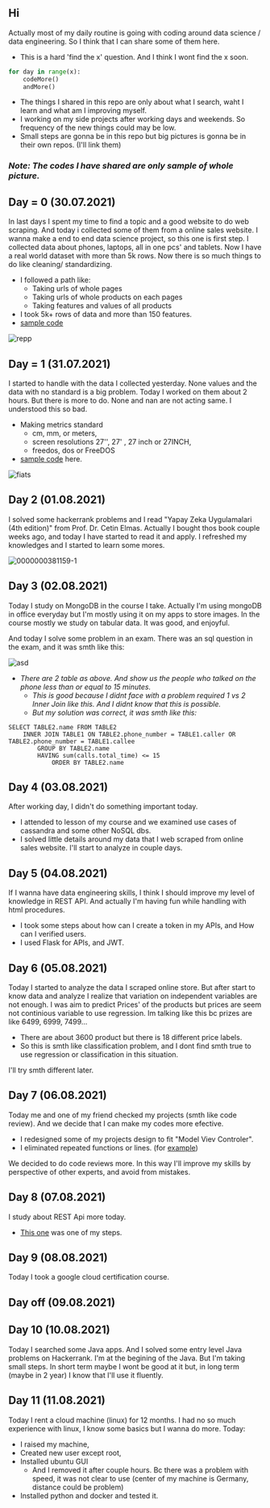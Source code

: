 
## Hi
Actually most of my daily routine is going with coding around data science / data engineering. So I think that I can share some of them here.

* This is a hard 'find the x' question. And I think I wont find the x soon.
```python
for day in range(x):
    codeMore()
    andMore()
```

* The things I shared in this repo are only about what I search, waht I learn and what am I improving myself.
* I working on my side projects after working days and weekends. So frequency of the new things could may be low.
* Small steps are gonna be in this repo but big pictures is gonna be in their own repos. (I'll link them)
  
### **_Note: The codes I have shared are only sample of whole picture._**


## **Day = 0 (30.07.2021)**
In last days I spent my time to find a topic and a good website to do web scraping. And today i collected some of them from a online sales website. I wanna make a end to end data science project, so this one is first step.
I collected data about phones, laptops, all in one pcs' and tablets. Now I have a real world dataset with more than 5k rows. Now there is so much things to do like cleaning/ standardizing.
- I followed a path like:
  - Taking urls of whole pages 
  - Taking urls of whole products on each pages
  - Taking features and values of all products
- I took 5k+ rows of data and more than 150 features.
- [sample code](https://github.com/bilative/x-days-of-code/blob/master/code_pieces/day00_scraping.py)

![repp](https://user-images.githubusercontent.com/70684994/127746179-41232d32-a9bb-4013-9f1d-e9c8577cb2f3.png)


## **Day = 1 (31.07.2021)**
I started to handle with the data I collected yesterday. None values and the data with no standard is a big problem. Today I worked on them about 2 hours. But there is more to do. None and nan are not acting same. I understood this so bad.
- Making metrics standard
  - cm, mm, or meters,
  - screen resolutions 27'', 27' , 27 inch or 27INCH,
  - freedos, dos or FreeDOS
- [sample code](https://github.com/bilative/x-days-of-code/blob/master/code_pieces/day01_datamanipulation.py)  here.

![fiats](https://user-images.githubusercontent.com/70684994/127753022-ccbcac36-88b4-4720-aa0e-3e317d186c22.png)

## **Day 2 (01.08.2021)**
I solved some hackerrank problems and I read "Yapay Zeka Uygulamalari (4th edition)" from Prof. Dr. Cetin Elmas. Actually I bought thos book couple weeks ago, and today I have started to read it and apply. I refreshed my knowledges and I started to learn some mores.

![0000000381159-1](https://user-images.githubusercontent.com/70684994/127784707-67503231-bcc6-41bb-a543-eb69ad114e97.jpg)

## **Day 3 (02.08.2021)**
Today I study on MongoDB in the course I take. Actually I'm using mongoDB in office everyday but I'm mostly using it on my apps to store images. In the course mostly we study on tabular data. It was good, and enjoyful.

And today I solve some problem in an exam. There was an sql question in the exam, and it was smth like this:

![asd](https://user-images.githubusercontent.com/70684994/127983336-5edbc7fe-140a-4603-981d-62e3f6f39aa6.png)

- _There are 2 table as above. And show us the people who talked on the phone less than or equal to 15 minutes._
  - _This is good because I didnt face with a problem required 1 vs 2 Inner Join like this. And I didnt know that this is possible._
  - _But my solution was correct, it was smth like this:_
```
SELECT TABLE2.name FROM TABLE2
    INNER JOIN TABLE1 ON TABLE2.phone_number = TABLE1.caller OR TABLE2.phone_number = TABLE1.callee
        GROUP BY TABLE2.name
        HAVING sum(calls.total_time) <= 15
            ORDER BY TABLE2.name
```

## **Day 4 (03.08.2021)**
After working day, I didn't do something important today.
* I attended to lesson of my course and we examined use cases of cassandra and some other NoSQL dbs.
* I solved little details around my data that I web scraped from online sales website. I'll start to analyze in couple days.

## **Day 5 (04.08.2021)**
If I wanna have data engineering skills, I think I should improve my level of knowledge in REST API. And actually I'm having fun while handling with html procedures.
- I took some steps about how can I create a token in my APIs, and How can I verified users.
- I used Flask for APIs, and JWT.

## **Day 6 (05.08.2021)**
Today I started to analyze the data I scraped online store. But after start to know data and analyze I realize that variation on independent variables are not enough. I was aim to predict Prices' of the products but prices are seem not continious variable to use regression. Im talking like this bc prizes are like 6499, 6999, 7499...
* There are about 3600 product but there is 18 different price labels.
* So this is smth like classification problem, and I dont find smth true to use regression or classification in this situation.

I'll try smth different later.
## **Day 7 (06.08.2021)**
Today me and one of my friend checked my projects (smth like code review). And we decide that I can make my codes more efective.
* I redesigned some of my projects design to fit "Model Viev Controler".
* I eliminated repeated functions or lines. (for [example](https://github.com/bilative/bookstore-db-hw/blob/master/libs/inserts.py))

We decided to do code reviews more. In this way I'll improve my skills by perspective of other experts, and avoid from mistakes.
## **Day 8 (07.08.2021)**
I study about REST Api more today.
* [This one](https://github.com/bilative/resty/tree/master/jsonPOST_functOutput) was one of my steps.
## **Day 9 (08.08.2021)**
Today I took a google cloud certification course.

## **Day off (09.08.2021)**

## **Day 10 (10.08.2021)**
Today I searched some Java apps. And I solved some entry level Java problems on Hackerrank.
I'm at the begining of the Java. But I'm taking small steps.
In short term maybe I wont be good at it but, in long term (maybe in 2 year) I know that I'll use it fluently. 

## **Day 11 (11.08.2021)**
Today I rent a cloud machine (linux) for 12 months. I had no so much experience with linux, I know some basics but I wanna do more. Today:
- I raised my machine,
- Created new user except root,
- Installed ubuntu GUI
    - And I removed it after couple hours. Bc there was a problem with speed, it was not clear to use (center of my machine is Germany, distance could be problem)
- Installed python and docker and tested it.
